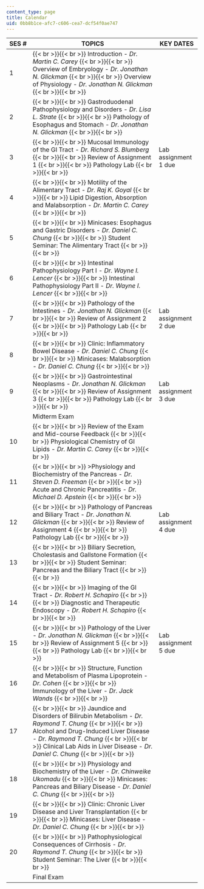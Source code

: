 ```yaml
---
content_type: page
title: Calendar
uid: 0bb8b1ce-afc7-c606-cea7-dcf54f0ae747
---
```


| SES # | TOPICS | KEY DATES |
| --- | --- | --- |
| 1 |  {{< br >}}{{< br >}} Introduction - _Dr. Martin C. Carey_ {{< br >}}{{< br >}} Overview of Embryology - _Dr. Jonathan N. Glickman_ {{< br >}}{{< br >}} Overview of Physiology - _Dr. Jonathan N. Glickman_ {{< br >}}{{< br >}}  |  |
| 2 |  {{< br >}}{{< br >}} Gastroduodenal Pathophysiology and Disorders - _Dr._ _Lisa L. Strate_ {{< br >}}{{< br >}} Pathology of Esophagus and Stomach - _Dr. Jonathan N._ _Glickman_ {{< br >}}{{< br >}}  |  |
| 3 |  {{< br >}}{{< br >}} Mucosal Immunology of the GI Tract - _Dr. Richard S. Blumberg_ {{< br >}}{{< br >}} Review of Assignment 1 {{< br >}}{{< br >}} Pathology Lab {{< br >}}{{< br >}}  | Lab assignment 1 due |
| 4 |  {{< br >}}{{< br >}} Motility of the Alimentary Tract - _Dr. Raj K. Goyal_ {{< br >}}{{< br >}} Lipid Digestion, Absorption and Malabsorption - _Dr. Martin C. Carey_ {{< br >}}{{< br >}}  |  |
| 5 |  {{< br >}}{{< br >}} Minicases: Esophagus and Gastric Disorders - _Dr. Daniel_ _C._ _Chung_ {{< br >}}{{< br >}} Student Seminar: The Alimentary Tract {{< br >}}{{< br >}}  |  |
| 6 |  {{< br >}}{{< br >}} Intestinal Pathophysiology Part I - _Dr. Wayne I. Lencer_ {{< br >}}{{< br >}} Intestinal Pathophysiology Part II - _Dr. Wayne I. Lencer_ {{< br >}}{{< br >}}  |  |
| 7 |  {{< br >}}{{< br >}} Pathology of the Intestines - _Dr. Jonathan N. Glickman_ {{< br >}}{{< br >}} Review of Assignment 2 {{< br >}}{{< br >}} Pathology Lab {{< br >}}{{< br >}}  | Lab assignment 2 due |
| 8 |  {{< br >}}{{< br >}} Clinic: Inflammatory Bowel Disease - _Dr. Daniel C. Chung_ {{< br >}}{{< br >}} Minicases: Malabsorption - _Dr. Daniel C. Chung_ {{< br >}}{{< br >}}  |  |
| 9 |  {{< br >}}{{< br >}} Gastrointestinal Neoplasms - _Dr. Jonathan N. Glickman_ {{< br >}}{{< br >}} Review of Assignment 3 {{< br >}}{{< br >}} Pathology Lab {{< br >}}{{< br >}}  | Lab assignment 3 due |
|  | Midterm Exam |  |
| 10 |  {{< br >}}{{< br >}} Review of the Exam and Mid-course Feedback {{< br >}}{{< br >}} Physiological Chemistry of GI Lipids - _Dr. Martin_ _C. Carey_ {{< br >}}{{< br >}}  |  |
| 11 |  {{< br >}}{{< br >}} \>Physiology and Biochemistry of the Pancreas - _Dr. Steven D._ _Freeman_ {{< br >}}{{< br >}} Acute and Chronic Pancreatitis - _Dr. Michael_ _D. Apstein_ {{< br >}}{{< br >}}  |  |
| 12 |  {{< br >}}{{< br >}} Pathology of Pancreas and Biliary Tract - _Dr. Jonathan N._ _Glickman_ {{< br >}}{{< br >}} Review of Assignment 4 {{< br >}}{{< br >}} Pathology Lab {{< br >}}{{< br >}}  | Lab assignment 4 due |
| 13 |  {{< br >}}{{< br >}} Biliary Secretion, Cholestasis and Gallstone Formation {{< br >}}{{< br >}} Student Seminar: Pancreas and the Biliary Tract {{< br >}}{{< br >}}  |  |
| 14 |  {{< br >}}{{< br >}} Imaging of the GI Tract - _Dr. Robert H. Schapiro_ {{< br >}}{{< br >}} Diagnostic and Therapeutic Endoscopy - _Dr. Robert_ _H. Schapiro_ {{< br >}}{{< br >}}  |  |
| 15 |  {{< br >}}{{< br >}} Pathology of the Liver - _Dr. Jonathan N. Glickman_ {{< br >}}{{< br >}} Review of Assignment 5 {{< br >}}{{< br >}} Pathology Lab {{< br >}}{{< br >}}  | Lab assignment 5 due |
| 16 |  {{< br >}}{{< br >}} Structure, Function and Metabolism of Plasma Lipoprotein - _Dr. Cohen_ {{< br >}}{{< br >}} Immunology of the Liver - _Dr. Jack Wands_ {{< br >}}{{< br >}}  |  |
| 17 |  {{< br >}}{{< br >}} Jaundice and Disorders of Bilirubin Metabolism - _Dr. Raymond T. Chung_ {{< br >}}{{< br >}} Alcohol and Drug-Induced Liver Disease - _Dr. Raymond T. Chung_ {{< br >}}{{< br >}} Clinical Lab Aids in Liver Disease - _Dr. Daniel C. Chung_ {{< br >}}{{< br >}}  |  |
| 18 |  {{< br >}}{{< br >}} Physiology and Biochemistry of the Liver - _Dr. Chinweike Ukomadu_ {{< br >}}{{< br >}} Minicases: Pancreas and Biliary Disease - _Dr. Daniel C._ _Chung_ {{< br >}}{{< br >}}  |  |
| 19 |  {{< br >}}{{< br >}} Clinic: Chronic Liver Disease and Liver Transplantation {{< br >}}{{< br >}} Minicases: Liver Disease - _Dr. Daniel C. Chung_ {{< br >}}{{< br >}}  |  |
| 20 |  {{< br >}}{{< br >}} Pathophysiological Consequences of Cirrhosis - _Dr. Raymond_ _T. Chung_ {{< br >}}{{< br >}} Student Seminar: The Liver {{< br >}}{{< br >}}  |  |
|  | Final Exam |